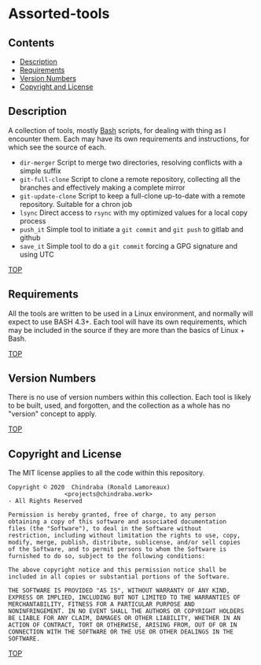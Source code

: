 # Assorted-tools

## Contents

- [Description](#description)
- [Requirements](#requirements)
- [Version Numbers](#version-numbers)
- [Copyright and License](#copyright-and-license)


## Description

A collection of tools, mostly [Bash][bash] scripts, for dealing with thing as I encounter them. Each may have its own requirements and instructions, for which see the source of each.

- `dir-merger` Script to merge two directories, resolving conflicts with a simple suffix
- `git-full-clone` Script to clone a remote repository, collecting all the branches and effectively making a complete mirror
- `git-update-clone` Script to keep a full-clone up-to-date with a remote repository. Suitable for a chron job
- `lsync` Direct access to `rsync` with my optimized values for a local copy process
- `push_it` Simple tool to initiate a `git commit` and `git push` to gitlab and github
- `save_it` Simple tool to do a `git commit` forcing a GPG signature and using UTC

[TOP](#contents)

## Requirements

All the tools are written to be used in a Linux environment, and normally will expect to use BASH 4.3+. Each tool will have its own requirements, which may be included in the source if they are more than the basics of Linux + Bash.

[TOP](#contents)

## Version Numbers

There is no use of version numbers within this collection. Each tool is likely to be built, used, and forgotten, and the collection as a whole has no "version" concept to apply.

[TOP](#contents)

## Copyright and License

The MIT license applies to all the code within this repository.

    Copyright © 2020  Chindraba (Ronald Lamoreaux)
                    <projects@chindraba.work>
    - All Rights Reserved

    Permission is hereby granted, free of charge, to any person
    obtaining a copy of this software and associated documentation
    files (the "Software"), to deal in the Software without
    restriction, including without limitation the rights to use, copy,
    modify, merge, publish, distribute, sublicense, and/or sell copies
    of the Software, and to permit persons to whom the Software is
    furnished to do so, subject to the following conditions:

    The above copyright notice and this permission notice shall be
    included in all copies or substantial portions of the Software.

    THE SOFTWARE IS PROVIDED "AS IS", WITHOUT WARRANTY OF ANY KIND,
    EXPRESS OR IMPLIED, INCLUDING BUT NOT LIMITED TO THE WARRANTIES OF
    MERCHANTABILITY, FITNESS FOR A PARTICULAR PURPOSE AND
    NONINFRINGEMENT. IN NO EVENT SHALL THE AUTHORS OR COPYRIGHT HOLDERS
    BE LIABLE FOR ANY CLAIM, DAMAGES OR OTHER LIABILITY, WHETHER IN AN
    ACTION OF CONTRACT, TORT OR OTHERWISE, ARISING FROM, OUT OF OR IN
    CONNECTION WITH THE SOFTWARE OR THE USE OR OTHER DEALINGS IN THE
    SOFTWARE.

[TOP](#contents)


  [bash]: https://www.gnu.org/software/bash/
